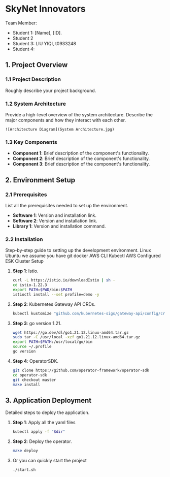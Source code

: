 
# SkyNet Innovators

Team Member:

- Student 1: [Name], [ID].
- Student 2
- Student 3: LIU YIQI, t0933248
- Student 4:

## 1. Project Overview

### 1.1 Project Description

Roughly describe your project background. 

### 1.2 System Architecture

Provide a high-level overview of the system architecture. Describe the major components and how they interact with each other.

```
![Architecture Diagram](System Architecture.jpg)
```

### 1.3 Key Components
- **Component 1**: Brief description of the component's functionality.
- **Component 2**: Brief description of the component's functionality.
- **Component 3**: Brief description of the component's functionality.

## 2. Environment Setup

### 2.1 Prerequisites
List all the prerequisites needed to set up the environment.
- **Software 1**: Version and installation link.
- **Software 2**: Version and installation link.
- **Library 1**: Version and installation command.

### 2.2 Installation
Step-by-step guide to setting up the development environment.
Linux Ubuntu
we assume you have
git
docker
AWS CLI 
Kubectl
AWS Configured
ESK Cluster Setup
1. **Step 1**: Istio.
    ```bash
    curl -L https://istio.io/downloadIstio | sh -
    cd istio-1.22.3
    export PATH=$PWD/bin:$PATH
    istioctl install --set profile=demo -y
    ```
2. **Step 2**: Kubernetes Gateway API CRDs.
   
    ```bash
    kubectl kustomize "github.com/kubernetes-sigs/gateway-api/config/crd?ref=v1.1.0" | kubectl apply -f -
    ```
3. **Step 3**: go version 1.21.
   
    ```bash
    wget https://go.dev/dl/go1.21.12.linux-amd64.tar.gz
    sudo tar -C /usr/local -xzf go1.21.12.linux-amd64.tar.gz
    export PATH=$PATH:/usr/local/go/bin
    source ~/.profile
    go version
    ```

4. **Step 4**: OperatorSDK.
   
    ```bash
    git clone https://github.com/operator-framework/operator-sdk
    cd operator-sdk
    git checkout master
    make install
    ```
## 3. Application Deployment

Detailed steps to deploy the application.

1. **Step 1**: Apply all the yaml files
    
    ```bash
    kubectl apply -f "$dir"
    ```
2. **Step 2**: Deploy the operator.
    ```bash
    make deploy
    ```
3. Or you can quickly start the project
    ```bash
    ./start.sh
    ```

